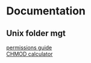 # Documentation
## Unix folder mgt
[permissions guide](https://blog.superuser.com/2011/04/22/linux-permissions-demystified/)   
[CHMOD calculator](https://chmodcommand.com/chmod-2770/)
